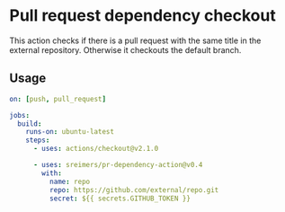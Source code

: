 # Pull request dependency checkout

This action checks if there is a pull request with the same title in the external repository.
Otherwise it checkouts the default branch.

## Usage

```yaml
on: [push, pull_request]

jobs:
  build:
    runs-on: ubuntu-latest
    steps:
      - uses: actions/checkout@v2.1.0

      - uses: sreimers/pr-dependency-action@v0.4
        with:
          name: repo
          repo: https://github.com/external/repo.git
          secret: ${{ secrets.GITHUB_TOKEN }}
```
